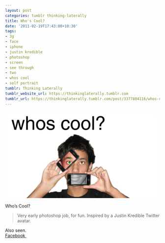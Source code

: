 ```yaml
---
layout: post
categories: tumblr thinking-laterally
title: Who's Cool?
date: '2011-02-19T17:43:00+10:30'
tags:
- 3g
- face
- iphone
- justin kredible
- photoshop
- screen
- see through
- two
- whos cool
- self portrait
tumblr: Thinking Laterally
tumblr_website_url: https://thinkinglaterally.tumblr.com
tumblr_url: https://thinkinglaterally.tumblr.com/post/3377804116/whos-cool-very-early-photoshop-job-for-fun
---
```

 ![](/content/images/tumblr/thinking-laterally/tumblr_lgus2rNyKo1qh9he3o1_1280.jpg)  

Who’s Cool?

> Very early photoshop job, for fun. Inspired by a Justin Kredible Twitter avatar.

Also seen.  
[Facebook&nbsp;](http://www.facebook.com/photo.php?pid=770281&l=b34ab0de27&id=1523777631)

